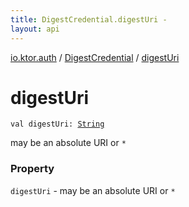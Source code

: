```yaml
---
title: DigestCredential.digestUri - 
layout: api
---
```


<div class='api-docs-breadcrumbs'><a href="../index.html">io.ktor.auth</a> / <a href="index.html">DigestCredential</a> / <a href="./digest-uri.html">digestUri</a></div>

# digestUri

<div class="signature"><code><span class="keyword">val </span><span class="identifier">digestUri</span><span class="symbol">: </span><a href="https://kotlinlang.org/api/latest/jvm/stdlib/kotlin/-string/index.html"><span class="identifier">String</span></a></code></div>

may be an absolute URI or <code>*</code>

### Property

<code>digestUri</code> - may be an absolute URI or <code>*</code>